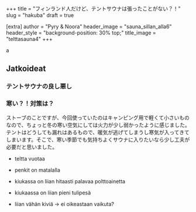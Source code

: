 +++
title = "フィンランド人だけど、テントサウナは張ったことがない？！"
slug = "hakuba"
draft = true

[extra]
author = "Pyry & Noora"
header_image = "sauna_sillan_alla6"
header_style = "background-position: 30% top;"
title_image = "telttasauna4"
+++

a

<!-- more -->


## Jatkoideat

### テントサウナの良し悪し

### 寒い？！対策は？

ストーブのことですが、今回使っていたのはキャンピング用で軽くて小さいものなので、ちょっと冬の寒い空気にしては火力が少し弱かったように感じました。テントはどうしても漏れはあるもので、暖気が逃げてしまうし寒気が入ってきてしまいます。そこで、寒い季節でも気持ちよくサウナに入りたいなら少し工夫が必要だと思いました。

- teltta vuotaa
- penkit on matalalla
- kiukassa on liian hitaasti palavaa polttoainetta
- kiukaassa on liian pieni tulipesä

- liian vähän kiviä -> ei oikeastaan vaikuta?
